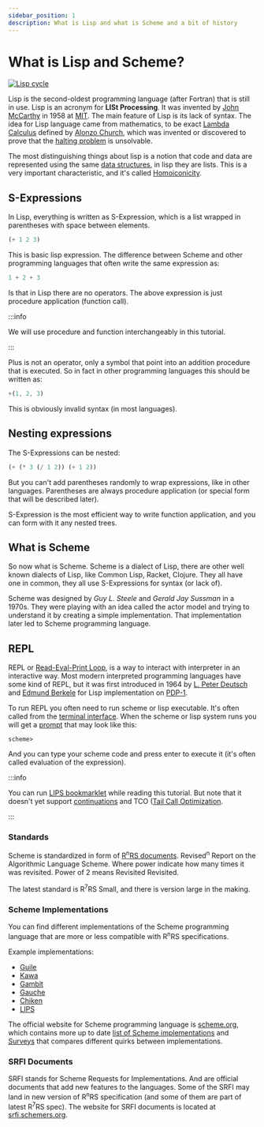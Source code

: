 ```yaml
---
sidebar_position: 1
description: What is Lisp and what is Scheme and a bit of history
---
```


# What is Lisp and Scheme?

[![Lisp cycle](./img/lisp_cycles.png)](https://xkcd.com/297/)

Lisp is the second-oldest programming language (after Fortran) that is still in use.  Lisp is an
acronym for **LISt Processing**. It was invented by
[John McCarthy](https://en.wikipedia.org/wiki/John_McCarthy_(computer_scientist)) in 1958 at
[MIT](https://en.wikipedia.org/wiki/Massachusetts_Institute_of_Technology). The main feature of Lisp
is its lack of syntax.  The idea for Lisp language came from mathematics, to be exact
[Lambda Calculus](https://en.wikipedia.org/wiki/Lambda_calculus) defined by
[Alonzo Church](https://en.wikipedia.org/wiki/Alonzo_Church), which was invented or discovered to
prove that the [halting problem](https://en.wikipedia.org/wiki/Halting_problem) is unsolvable.

The most distinguishing things about lisp is a notion that code and data are represented using the
same [data structures](https://en.wikipedia.org/wiki/Data_structure), in lisp they are lists. This
is a very important characteristic, and it's called
[Homoiconicity](https://en.wikipedia.org/wiki/Homoiconicity).

## S-Expressions

In Lisp, everything is written as S-Expression, which is a list wrapped in parentheses with space
between elements.

```scheme
(+ 1 2 3)
```

This is basic lisp expression. The difference between Scheme and other programming languages that often
write the same expression as:

```javascript
1 + 2 + 3
```

Is that in Lisp there are no operators. The above expression is just procedure application (function call).

:::info

We will use procedure and function interchangeably in this tutorial.

:::

Plus is not an operator, only a symbol that point into an addition procedure that is executed. So in
fact in other programming languages this should be written as:

```javascript
+(1, 2, 3)
```

This is obviously invalid syntax (in most languages).

## Nesting expressions

The S-Expressions can be nested:

```scheme
(+ (* 3 (/ 1 2)) (+ 1 2))
```

But you can't add parentheses randomly to wrap expressions, like in other languages. Parentheses are
always procedure application (or special form that will be described later).

S-Expression is the most efficient way to write function application, and you can form with it any
nested trees.

## What is Scheme

So now what is Scheme. Scheme is a dialect of Lisp, there are other well known dialects of Lisp,
like Common Lisp, Racket, Clojure. They all have one in common, they all use S-Expressions for
syntax (or lack of).

Scheme was designed by *Guy L. Steele* and *Gerald Jay Sussman* in a 1970s. They were playing with
an idea called the actor model and trying to understand it by creating a simple implementation. That
implementation later led to Scheme programming language.

## REPL
REPL or [Read-Eval-Print Loop](https://en.wikipedia.org/wiki/Read%E2%80%93eval%E2%80%93print_loop),
is a way to interact with interpreter in an interactive way. Most modern interpreted programming languages
have some kind of REPL, but it was first introduced in 1964 by
[L. Peter Deutsch](https://en.wikipedia.org/wiki/L._Peter_Deutsch) and
[Edmund Berkele](https://en.wikipedia.org/wiki/Edmund_Berkeley) for Lisp implementation on
[PDP-1](https://en.wikipedia.org/wiki/PDP-1).

To run REPL you often need to run scheme or lisp executable. It's often called from
the [terminal interface](https://en.wikipedia.org/wiki/Terminal_emulator).
When the scheme or lisp system runs you will get a
[prompt](https://en.wikipedia.org/wiki/Command-line_interface#Command_prompt) that may look like this:

```
scheme>
```

And you can type your scheme code and press enter to execute it (it's often called evaluation of the expression).

:::info

You can run [LIPS bookmarklet](/#bookmark) while reading this tutorial. But note that it
doesn't yet support [continuations](/docs/scheme-intro/continuations) and TCO ([Tail Call
Optimization](/docs/scheme-intro/core#tail-call-optimization).

:::

### Standards

Scheme is standardized in form of [R<sup>n</sup>RS documents](https://standards.scheme.org/).
Revised<sup>n</sup> Report on the Algorithmic Language Scheme. Where power indicate how many times
it was revisited. Power of 2 means Revisited Revisited.

The latest standard is R<sup>7</sup>RS Small, and there is version large in the making.

### Scheme Implementations

You can find different implementations of the Scheme programming language that are more or less
compatible with R<sup>n</sup>RS specifications.

Example implementations:

* [Guile](https://www.gnu.org/software/guile/)
* [Kawa](https://www.gnu.org/software/kawa/index.html)
* [Gambit](https://gambitscheme.org/)
* [Gauche](https://practical-scheme.net/gauche/)
* [Chiken](https://www.call-cc.org/)
* [LIPS](https://lips.js.org/)

The official website for Scheme programming language is [scheme.org](https://www.scheme.org/), which
contains more up to date [list of Scheme implementations](https://get.scheme.org/) and
[Surveys](https://docs.scheme.org/surveys/) that compares different quirks between implementations.

### SRFI Documents

SRFI stands for Scheme Requests for Implementations. And are official documents that add new
features to the languages. Some of the SRFI may land in new version of R<sup>n</sup>RS specification
(and some of them are part of latest R<sup>7</sup>RS spec). The website for SRFI documents is
located at [srfi.schemers.org](https://srfi.schemers.org/).
